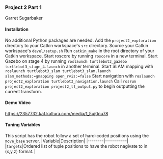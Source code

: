 ### Project 2 Part 1
Garret Sugarbaker

#### Installation
No additional Python packages are needed.
Add the `project2_exploration` directory to your Catkin workspace's `src` directory.
Source your Catkin workspace's `devel/setup.sh`
Run `catkin_make` in the root directory of your Catkin workspace.
Start roscore by running `roscore` in a new terminal.
Start Gazebo on stage 4 by running `roslaunch turtlebot3_gazebo turtlebot3_stage_4.launch` in another terminal.
Start SLAM mapping with `roslaunch turtlebot3_slam turtlebot3_slam.launch slam_methods:=gmapping open_rviz:=false`
Start navigation with `roslaunch project2_exploration turtlebot3_navigation.launch`
Call `rosrun project2_exploration project2_tf_output.py` to begin outputting the current transform.

#### Demo Video
https://2357732.kaf.kaltura.com/media/1_5uj0nu78

#### Tuning Variables
This script has the robot follow a set of hard-coded positions using the `move_base` server.
|Variable|Description|
|--------|-----------|
|`targets`|Ordered list of tuple positions to have the robot nagivate to in (x,y,z) format.|